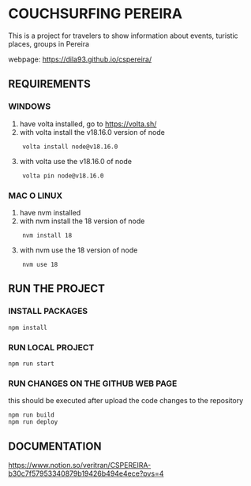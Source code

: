 # COUCHSURFING PEREIRA

This is a project for travelers to show information about events, turistic places, groups in Pereira

webpage: https://dila93.github.io/cspereira/

## REQUIREMENTS
### WINDOWS
1. have volta installed, go to https://volta.sh/
2. with volta install the v18.16.0 version of node
```
    volta install node@v18.16.0
```
3. with volta use the v18.16.0 of node
```
    volta pin node@v18.16.0
```

### MAC O LINUX
1. have nvm installed
2. with nvm install the 18 version of node
```
    nvm install 18
```
3. with nvm use the 18 version of node
```
    nvm use 18
```

## RUN THE PROJECT

### INSTALL PACKAGES
```
npm install
```

### RUN LOCAL PROJECT
```
npm run start
```

### RUN CHANGES ON THE GITHUB WEB PAGE
this should be executed after upload the code changes to the repository
```
npm run build
npm run deploy
```

## DOCUMENTATION

https://www.notion.so/veritran/CSPEREIRA-b30c7f57953340879b19426b494e4ece?pvs=4


